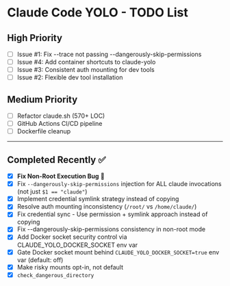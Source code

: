 # Claude Code YOLO - TODO List

## High Priority
- [ ] Issue #1: Fix --trace not passing --dangerously-skip-permissions
- [ ] Issue #4: Add container shortcuts to claude-yolo 
- [ ] Issue #3: Consistent auth mounting for dev tools
- [ ] Issue #2: Flexible dev tool installation

## Medium Priority
- [ ] Refactor claude.sh (570+ LOC)
- [ ] GitHub Actions CI/CD pipeline
- [ ] Dockerfile cleanup

---

## Completed Recently ✅
- [X] **Fix Non-Root Execution Bug** 🐛
- [X] Fix `--dangerously-skip-permissions` injection for ALL claude invocations (not just `$1 == "claude"`)
- [X] Implement credential symlink strategy instead of copying
- [X] Resolve auth mounting inconsistency (`/root/` vs `/home/claude/`)
- [x] Fix credential sync - Use permission + symlink approach instead of copying
- [x] Fix --dangerously-skip-permissions consistency in non-root mode
- [x] Add Docker socket security control via CLAUDE_YOLO_DOCKER_SOCKET env var
- [x] Gate Docker socket mount behind `CLAUDE_YOLO_DOCKER_SOCKET=true` env var (default: off)
- [x] Make risky mounts opt-in, not default
- [x] `check_dangerous_directory`
